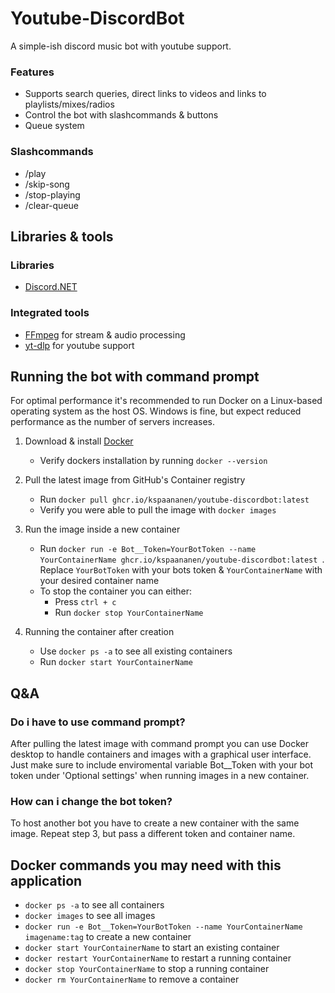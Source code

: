 # Youtube-DiscordBot
A simple-ish discord music bot with youtube support.

### Features
- Supports search queries, direct links to videos and links to playlists/mixes/radios
- Control the bot with slashcommands & buttons
- Queue system

### Slashcommands
- /play
- /skip-song
- /stop-playing
- /clear-queue

## Libraries & tools
### Libraries
- [Discord.NET](https://github.com/discord-net/Discord.Net)

### Integrated tools
- [FFmpeg](https://github.com/FFmpeg/FFmpeg) for stream & audio processing
- [yt-dlp](https://github.com/yt-dlp/yt-dlp) for youtube support

## Running the bot with command prompt
For optimal performance it's recommended to run Docker on a Linux-based operating system as the host OS. Windows is fine, but expect reduced performance as the number of servers increases.

1. Download & install [Docker](https://www.docker.com/)
   - Verify dockers installation by running `docker --version`

3. Pull the latest image from GitHub's Container registry
   - Run `docker pull ghcr.io/kspaananen/youtube-discordbot:latest`
   - Verify you were able to pull the image with `docker images`

4. Run the image inside a new container
   - Run `docker run -e Bot__Token=YourBotToken --name YourContainerName ghcr.io/kspaananen/youtube-discordbot:latest `. Replace `YourBotToken` with your bots token & `YourContainerName` with your desired container name
   - To stop the container you can either:
     - Press `ctrl + c`
     - Run `docker stop YourContainerName`

5. Running the container after creation
   - Use `docker ps -a` to see all existing containers
   - Run `docker start YourContainerName`

## Q&A
### Do i have to use command prompt?
After pulling the latest image with command prompt you can use Docker desktop to handle containers and images with a graphical user interface. Just make sure to include enviromental variable Bot__Token with your bot token under 'Optional settings' when running images in a new container.

### How can i change the bot token?
To host another bot you have to create a new container with the same image. Repeat step 3, but pass a different token and container name.

## Docker commands you may need with this application
- `docker ps -a` to see all containers
- `docker images` to see all images
- `docker run -e Bot__Token=YourBotToken --name YourContainerName imagename:tag` to create a new container
- `docker start YourContainerName` to start an existing container
- `docker restart YourContainerName` to restart a running container
- `docker stop YourContainerName` to stop a running container
- `docker rm YourContainerName` to remove a container

